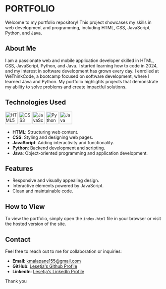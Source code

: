 # PORTFOLIO

Welcome to my portfolio repository! This project showcases my skills in web development and programming, including HTML, CSS, JavaScript, Python, and Java.

## About Me

I am a passionate web and mobile application developer skilled in HTML, CSS, JavaScript, Python, and Java. I started learning how to code in 2024, and my interest in software development has grown every day. I enrolled at WeThinkCode, a bootcamp focused on software development, where I learned Java and Python. My portfolio highlights projects that demonstrate my ability to solve problems and create impactful solutions.

## Technologies Used

<p align="left">
  <img src="https://cdn.jsdelivr.net/gh/devicons/devicon/icons/html5/html5-original.svg" alt="HTML5" width="40" height="40"/>
  <img src="https://cdn.jsdelivr.net/gh/devicons/devicon/icons/css3/css3-original.svg" alt="CSS3" width="40" height="40"/>
  <img src="https://cdn.jsdelivr.net/gh/devicons/devicon/icons/javascript/javascript-original.svg" alt="JavaScript" width="40" height="40"/>
  <img src="https://cdn.jsdelivr.net/gh/devicons/devicon/icons/python/python-original.svg" alt="Python" width="40" height="40"/>
  <img src="https://cdn.jsdelivr.net/gh/devicons/devicon/icons/java/java-original.svg" alt="Java" width="40" height="40"/>
</p>

- **HTML**: Structuring web content.
- **CSS**: Styling and designing web pages.
- **JavaScript**: Adding interactivity and functionality.
- **Python**: Backend development and scripting.
- **Java**: Object-oriented programming and application development.

## Features

- Responsive and visually appealing design.
- Interactive elements powered by JavaScript.
- Clean and maintainable code.

## How to View

To view the portfolio, simply open the `index.html` file in your browser or visit the hosted version of the site.

## Contact

Feel free to reach out to me for collaboration or inquiries:

- **Email**: [kmalapane155@gmail.com](mailto:kmalapane155@gmail.com)
- **GitHub**: [Lesetja's Github Profile](https://github.com/Lesetja-Malapane)
- **LinkedIn**: [Lesetja's LinkedIn Profile](https://linkedin.com/in/lesetja-malapane-644885326)

Thank you

